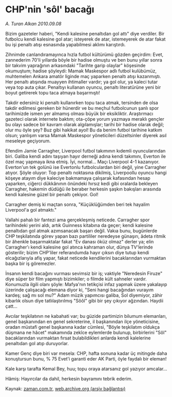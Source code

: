 # CHP'nin 'sôl' bacağı

*A. Turan Alkan 2010.09.08*

<td class="columnist-detail">
<p>Bizim gazeteler haberi, "Kendi kalesine penaltıdan gol attı" diye verdiler. Bir futbolcu kendi kalesine gol atar; isteyerek de atar, istemeyerek de atar fakat bu işi penaltı atışı esnasında yapabilmesi aklımı karıştırdı.</p>
<p>
<div id="haberMetinDiv">
<p>Zihnimde canlandıramayınca hızla futbol kültürümü gözden geçirdim: Evet, zannederim 70'li yıllarda böyle bir hadise olmuştu ve ben bunu yıllar sonra bir takvim yaprağının arkasındaki "Tarihte garip olaylar" köşesinde okumuştum; hadise şöyleydi: Mamak Maskespor adlı futbol kulübümüz, muhtemelen Ankara amatör liginde maç yaparken penaltı atışı kazanmıştı. Her penaltı atışında muayyen ihtimaller vardır; ya gol olur, ya kaleci tutar veya top auta çıkar. Penaltıyı kullanan oyuncu, penaltı literatürüne yeni bir boyut getirerek topu taca atmaya başarmıştı!
<p>Takdir edersiniz ki penaltı kullanırken topu taca atmak, tersinden de olsa takdir edilmesi gereken bir hünerdir ve bu meçhul futbolcunun şanlı spor tarihimizde ismen yer almamış olması büyük bir eksikliktir. Araştırmacı gazeteci olarak internete baktım; ota-çöpe yorum yazmaya meraklı gençler bu olayı sadece bir kavram olarak algılamışlar; tarihi bir hadise olarak değil; olur mu öyle şey? Buz gibi hakikat ayol! Bu da benim futbol tarihine katkım olsun; yanlışım varsa Mamak Maskespor yöneticileri düzeltsinler diyerek asıl meseleye geçiyorum.
<p>Efendim Jamie Carragher, Liverpool futbol takımının kıdemli oyuncularından biri. Galiba kendi adını taşıyan hayır derneği adına kendi takımını, Everton ile özel maç yapmaya ikna etmiş. İyi, normal... Maçı Liverpool 4-1 kazanıyor. Everton'un tek golünü ise Evertonlu futbolculardan biri değil, yine Carragher atıyor. Şöyle oluyor: Top penaltı noktasına dikilmiş, Liverpoollu oyuncu hangi köşeye atayım diye kaleciye bakmamaya çalışarak kafasından hesap yaparken, ciğerci dükkânının önündeki hırsız kedi gibi oralarda bekleyen Carragher, hakemin düdüğü ile beraber herkesin şaşkın bakışları arasında kendi kalesine güzel bir penaltı çekiyor. Gol!
<p>Carragher demiş ki maçtan sonra, "Küçüklüğümden beri tek hayalim Liverpool'a gol atmaktı."
<p>Vallahi pahalı bir fantezi ama gerçekleşmiş neticede. Carragher spor tarihindeki yerini aldı, artık Guinness kitabına da geçer; kendi kalesine penaltıdan gol atmak azımsanacak başarı değil. Vakıa bunu, bugünlerde CHP teşkilatında görev yapan bazı partililer neredeyse günaşırı, âdeta ritmik bir âhenkle başarmaktalar fakat "Ev danası öküz olmaz" derler ya; elin Carragher'ı kendi kalesine gol atınca kahraman olur, dünya TV'lerinde gösterilir; bizim CHP'liler referandumda hayır çıksın diye tutup kendi elcağızlarıyla afiş yapar, fakat neticede kendilerini bacaklarından vurmaktan başka bir iş göremezler.
<p>İnsanın kendi bacağını vurması sevimsiz bir iş; vaktiyle "Neredesin Firuze" diye süper bir film yapmıştı bizimkiler; o filmde kült sahneler vardır. Konumuzla ilgili olanı şöyle: Mafya'nın tetikçisi infaz yapmak üzere yakalayıp üzerinde çalışacağı elemana diyor ki, "Seni hangi bacağından vurayım kardeş; sağ mı sol mu?" Adam müzik yapımcısı galiba, Sol diyemiyor, zâhir kibarlık olsun diye tatlılaştırılmış "Sôôl" gibi bir şey çıkıyor ağzından. Haydii çatt...
<p>Avcılar teşkilatının ne kabahati var; bu güzide partimizin bilumum elemanları, genel başkanından en genel sekreterine, il başkanından ilçe yöneticisine, oradan müstafi genel başkanına kadar cümlesi, "Böyle teşkilatım oldukça düşmana ne hâcet" makamında zekîce eylemlerde bulunup, birbirlerini "Sôl" bacaklarından vurmaktan fırsat bulabildikleri anlarda kendi kalelerine penaltıdan gol atıp duruyorlar.
<p>Kamer Genç diye biri var mesela: CHP, hafta sonuna kadar üç mitingde daha konuştursun bunu, % 75 Evet'i garanti eder AK Parti, öyle faydalı bir eleman!
<p>Kale karşı tarafta Kemal Bey, huu; topu oraya atarsanız gol yazıyor amcalar...
<p>Hâmiş: Hayırcılar da dahil, herkesin bayramını tebrik ederim. </p></p></p></p></p></p></p></p></p></p></div>
</p>
<a href="http://web.archive.org/web/20110104235438/mailto:t.alkan@zaman.com.tr">
</a></td>

Kaynak: [zaman.com.tr](http://zaman.com.tr/yazar.do?yazino=1025222), [web.archive.org (arşiv bağlantısı)](http://web.archive.org/web/20110104235438/http://www.zaman.com.tr/yazar.do?yazino=1025222)

